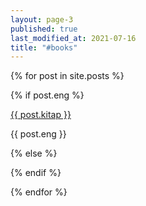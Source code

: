 ```yaml
---
layout: page-3
published: true
last_modified_at: 2021-07-16
title: "#books"
---
```


<div>
  {% for post in site.posts %}
  <p>
      
  {% if post.eng %}
   <div class="link1">  
    <a href="{{ post.kitap | replace: " ","-" | downcase }}">{{ post.kitap }}</a>
  </div>
      <p>{{ post.eng }}</p>
   
  {% else %}
    <div style="visibility: hidden;"></div>
{% endif %}
</p>
  
  {% endfor %}
</div>
